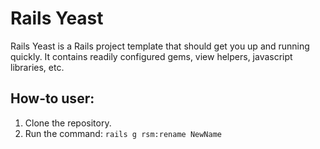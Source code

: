 Rails Yeast
===========
Rails Yeast is a Rails project template that should get you up and running quickly.
It contains readily configured gems, view helpers, javascript libraries, etc.

How-to user:
------------
1. Clone the repository.
2. Run the command:
``rails g rsm:rename NewName``
